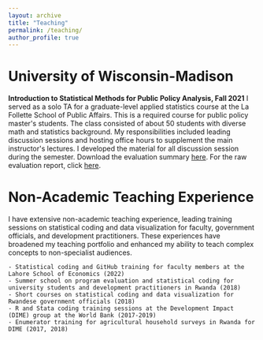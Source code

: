 ```yaml
---
layout: archive
title: "Teaching"
permalink: /teaching/
author_profile: true
---
```


University of Wisconsin-Madison
=====

**Introduction to Statistical Methods for Public Policy Analysis, Fall 2021** 
I served as a solo TA for a graduate-level applied statistics course at the La Follette School of Public Affairs. 
This is a required course for public policy master's students. The class consisted of about 50 students with diverse math and statistics background. My responsibilities included leading discussion sessions and hosting office hours to supplement the main instructor's lectures. I developed the material for all discussion session during the semester. Download the evaluation summary [here](https://sakinashibuya.github.io/files/TeachingEvidence_SakinaShibuya.pdf). For the raw evaluation report, click [here](https://sakinashibuya.github.io/files/PA818_Fall2021_Evaluations.pdf).



Non-Academic Teaching Experience
=====
I have extensive non-academic teaching experience, leading training sessions on statistical coding and data visualization for faculty, 
government officials, and development practitioners. These experiences have broadened my teaching portfolio and enhanced my ability to teach complex concepts 
to non-specialist audiences.

	- Statistical coding and GitHub training for faculty members at the Lahore School of Economics (2022)
	- Summer school on program evaluation and statistical coding for university students and development practitioners in Rwanda (2018)
	- Short courses on statistical coding and data visualization for Rwandese government officials (2018)
	- R and Stata coding training sessions at the Development Impact (DIME) group at the World Bank (2017-2019)
	- Enumerator training for agricultural household surveys in Rwanda for DIME (2017, 2018)

